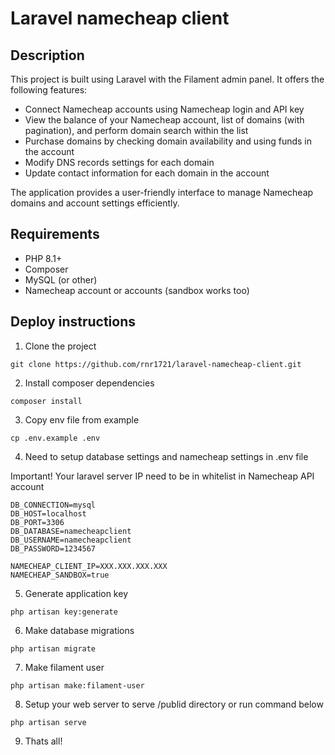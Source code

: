 # Laravel namecheap client

## Description

This project is built using Laravel with the Filament admin panel. It offers the following features:

- Connect Namecheap accounts using Namecheap login and API key
- View the balance of your Namecheap account, list of domains (with pagination), and perform domain search within the list
- Purchase domains by checking domain availability and using funds in the account
- Modify DNS records settings for each domain
- Update contact information for each domain in the account

The application provides a user-friendly interface to manage Namecheap domains and account settings efficiently.

## Requirements

- PHP 8.1+
- Composer
- MySQL (or other)
- Namecheap account or accounts (sandbox works too)

## Deploy instructions

1. Clone the project
```shell
git clone https://github.com/rnr1721/laravel-namecheap-client.git
```

2. Install composer dependencies

```shell
composer install
```

3. Copy env file from example

```shell
cp .env.example .env
```

4. Need to setup database settings and namecheap settings in .env file

Important! Your laravel server IP need to be in whitelist in Namecheap API account

```
DB_CONNECTION=mysql
DB_HOST=localhost
DB_PORT=3306
DB_DATABASE=namecheapclient
DB_USERNAME=namecheapclient
DB_PASSWORD=1234567

NAMECHEAP_CLIENT_IP=XXX.XXX.XXX.XXX
NAMECHEAP_SANDBOX=true
```

5. Generate application key

```shell
php artisan key:generate
```

6. Make database migrations

```shell
php artisan migrate
```

7. Make filament user

```shell
php artisan make:filament-user
```

8. Setup your web server to serve /publid directory or run command below

```
php artisan serve
```

9. Thats all!
